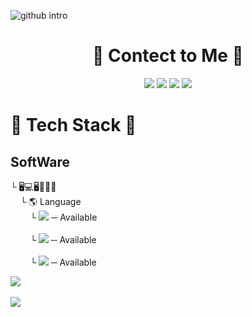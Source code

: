 
![github intro](https://user-images.githubusercontent.com/79563142/146736761-91852006-c894-4398-b12d-7b2b03ff385a.png)

<div align="center"><h1>💌 Contect to Me 💌</h1></div>
<div align="center">
<a href="https://www.instagram.com/kkenghwan/?hl=ko" target="_blank"><img src="https://img.shields.io/badge/Instagram-E4405F?style=flat-square&logo=Instagram&logoColor=white"/></a>
  <a href="https://www.youtube.com/channel/UCofJxbxI2hQELqQWGmKz2xA" target="_blank"><img src="https://img.shields.io/badge/YouTube-FF0000?style=flat-square&logo=Youtube&logoColor=white"/></a>
  <a href="https://github.com/KyongHwan-Kim" target="_blank"><img src="https://img.shields.io/badge/GitHub-181717?style=flat-square&logo=GitHub&logoColor=white"/></a>
<!--   <a href="https://blog.naver.com/dolkys123" target="_blank"><img src="https://img.shields.io/badge/Naver_Blog-03C75A?style=flat-square&logo=Naver&logoColor=white"/></a> -->
  <a href="https://mail.google.com/mail/u/0/#inbox?compose=new" target="_blank"><img src="https://img.shields.io/badge/kyounghwan1989@gmail.com-EA4335?style=flat-square&logo=Gmail&logoColor=white"/></a>
</div>
<h1>🔧 Tech Stack 🔧</h1>
<h2>SoftWare</h2>
<b>└ </b> 🖥💻🖥💾📕📂
</br>
&nbsp; &nbsp; <b>└ </b> 🌎 Language 
</br>
<div> &nbsp; &nbsp; &nbsp; &nbsp; └ <img src="https://img.shields.io/badge/C-3766AB?style=flat-square&logo=Python&logoColor=white"/> ─ Available </div>
</br>
<div> &nbsp; &nbsp; &nbsp; &nbsp; <b>└ </b> <img src="https://img.shields.io/badge/Python-3766AB?style=flat-square&logo=Python&logoColor=white"/> ─ Available </div>
</br>
<div> &nbsp; &nbsp; &nbsp; &nbsp; <b>└ </b><img src="https://img.shields.io/badge/Java-007396?style=flat-square&logo=Java&logoColor=white"/> ─ Available </div>


<img src="https://github-readme-stats.vercel.app/api/top-langs/?username=KyongHwan-Kim&layout=compact"><br><br>
<img src="https://github-readme-stats.vercel.app/api?username=KyongHwan-Kim&show_icons=true">

